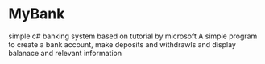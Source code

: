 # MyBank
simple c# banking system based on tutorial by  microsoft 
A simple program to create a bank account, make deposits and withdrawls and display balanace and relevant information
